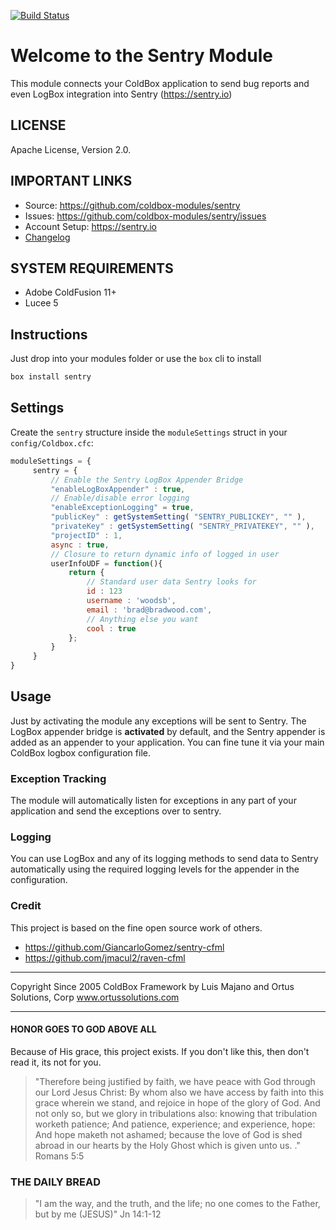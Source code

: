[![Build Status](https://travis-ci.org/coldbox-modules/sentry.svg?branch=development)](https://travis-ci.org/coldbox-modules/sentry)

# Welcome to the Sentry Module

This module connects your ColdBox application to send bug reports and even LogBox integration into Sentry (https://sentry.io)

## LICENSE

Apache License, Version 2.0.

## IMPORTANT LINKS

- Source: https://github.com/coldbox-modules/sentry
- Issues: https://github.com/coldbox-modules/sentry/issues
- Account Setup: https://sentry.io
- [Changelog](changelog.md)

## SYSTEM REQUIREMENTS

- Adobe ColdFusion 11+
- Lucee 5

## Instructions

Just drop into your modules folder or use the `box` cli to install

```bash
box install sentry
```

## Settings

Create the `sentry` structure inside the `moduleSettings` struct in your `config/Coldbox.cfc`:

```js
moduleSettings = {
     sentry = {
         // Enable the Sentry LogBox Appender Bridge
         "enableLogBoxAppender" : true,
         // Enable/disable error logging
         "enableExceptionLogging" = true,
         "publicKey" : getSystemSetting( "SENTRY_PUBLICKEY", "" ),
         "privateKey" : getSystemSetting( "SENTRY_PRIVATEKEY", "" ),
         "projectID" : 1,
         async : true,
         // Closure to return dynamic info of logged in user
         userInfoUDF = function(){
             return {
             	 // Standard user data Sentry looks for
             	 id : 123
                 username : 'woodsb',
                 email : 'brad@bradwood.com',
                 // Anything else you want
                 cool : true
             };
         }
     }
}
```

## Usage

Just by activating the module any exceptions will be sent to Sentry. The LogBox appender bridge is **activated** by default, and the Sentry appender is added as an appender to your application.  You can fine tune it via your main ColdBox logbox configuration file.

### Exception Tracking

The module will automatically listen for exceptions in any part of your application and send the exceptions over to sentry.

### Logging

You can use LogBox and any of its logging methods to send data to Sentry automatically using the required logging levels for the appender in the configuration.

### Credit

This project is based on the fine open source work of others.  

* https://github.com/GiancarloGomez/sentry-cfml
* https://github.com/jmacul2/raven-cfml

********************************************************************************
Copyright Since 2005 ColdBox Framework by Luis Majano and Ortus Solutions, Corp
www.ortussolutions.com
********************************************************************************

#### HONOR GOES TO GOD ABOVE ALL

Because of His grace, this project exists. If you don't like this, then don't read it, its not for you.

> "Therefore being justified by faith, we have peace with God through our Lord Jesus Christ:
By whom also we have access by faith into this grace wherein we stand, and rejoice in hope of the glory of God.
And not only so, but we glory in tribulations also: knowing that tribulation worketh patience;
And patience, experience; and experience, hope:
And hope maketh not ashamed; because the love of God is shed abroad in our hearts by the 
Holy Ghost which is given unto us. ." Romans 5:5

### THE DAILY BREAD

 > "I am the way, and the truth, and the life; no one comes to the Father, but by me (JESUS)" Jn 14:1-12
